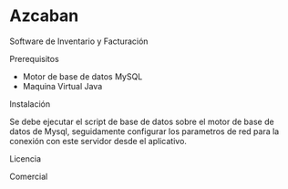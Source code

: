 # Azcaban
Software de Inventario y Facturación

Prerequisitos

* Motor de base de datos MySQL
* Maquina Virtual Java

Instalación

Se debe ejecutar el script de base de datos sobre el motor de base de datos de Mysql, seguidamente configurar los parametros de red para la conexión con este servidor desde el aplicativo.

Licencia

Comercial
